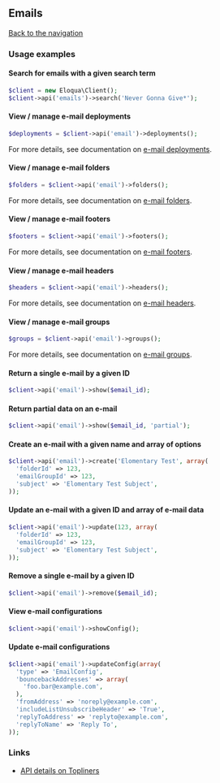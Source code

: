 ## Emails
[Back to the navigation](index.md)

### Usage examples

#### Search for emails with a given search term
```php
$client = new Eloqua\Client();
$client->api('emails')->search('Never Gonna Give*');
```

#### View / manage e-mail deployments
```php
$deployments = $client->api('email')->deployments();
```
For more details, see documentation on
[e-mail deployments](emails/deployments.md).

#### View / manage e-mail folders
```php
$folders = $client->api('email')->folders();
```
For more details, see documentation on
[e-mail folders](emails/folders.md).

#### View / manage e-mail footers
```php
$footers = $client->api('email')->footers();
```
For more details, see documentation on
[e-mail footers](emails/footers.md).

#### View / manage e-mail headers
```php
$headers = $client->api('email')->headers();
```
For more details, see documentation on
[e-mail headers](emails/headers.md).

#### View / manage e-mail groups
```php
$groups = $client->api('email')->groups();
```
For more details, see documentation on
[e-mail groups](emails/groups.md).

#### Return a single e-mail by a given ID
```php
$client->api('email')->show($email_id);
```

#### Return partial data on an e-mail
```php
$client->api('email')->show($email_id, 'partial');
```

#### Create an e-mail with a given name and array of options
```php
$client->api('email')->create('Elomentary Test', array(
  'folderId' => 123,
  'emailGroupId' => 123,
  'subject' => 'Elomentary Test Subject',
));
```

#### Update an e-mail with a given ID and array of e-mail data
```php
$client->api('email')->update(123, array(
  'folderId' => 123,
  'emailGroupId' => 123,
  'subject' => 'Elomentary Test Subject',
));
```

#### Remove a single e-mail by a given ID
```php
$client->api('email')->remove($email_id);
```

#### View e-mail configurations
```php
$client->api('email')->showConfig();
```

#### Update e-mail configurations
```php
$client->api('email')->updateConfig(array(
  'type' => 'EmailConfig',
  'bouncebackAddresses' => array(
    'foo.bar@example.com',
  ),
  'fromAddress' => 'noreply@example.com',
  'includeListUnsubscribeHeader' => 'True',
  'replyToAddress' => 'replyto@example.com',
  'replyToName' => 'Reply To',
));
```

### Links
* [API details on Topliners](http://topliners.eloqua.com/docs/DOC-3083)

